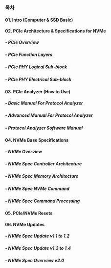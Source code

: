 ### 목차
#### 01. Intro (Computer & SSD Basic)
#### 02. PCIe Architecture & Specifications for NVMe
##### - PCIe Overview
##### - PCIe Function Layers
##### - PCIe PHY Logical Sub-block
##### - PCIe PHY Electrical Sub-block
#### 03. PCIe Analyzer (How to Use)
##### - Basic Manual For Protocol Analyzer
##### - Advanced Manual For Protocol Analyzer
##### - Protocol Analyzer Software Manual
#### 04. NVMe Base Specifications
##### - NVMe Overview
##### - NVMe Spec Controller Architecture
##### - NVMe Spec Memory Architecture
##### - NVMe Spec NVMe Command
##### - NVMe Spec Command Processing
#### 05. PCIe/NVMe Resets
#### 06. NVMe Updates
##### - NVMe Spec Update v1.1 to 1.2
##### - NVMe Spec Update v1.3 to 1.4
##### - NVMe Spec Overview v2.0
